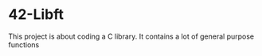 # 42-Libft
This project is about coding a C library.
It contains a lot of general purpose functions
